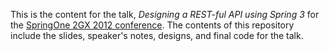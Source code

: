 This is the content for the talk, _Designing a REST-ful API using Spring 3_ for the [SpringOne 2GX 2012 conference][s1].  The contents of this repository include the slides, speaker's notes, designs, and final code for the talk.

[s1]: http://www.springone2gx.com/conference/washington/2012/10/home
